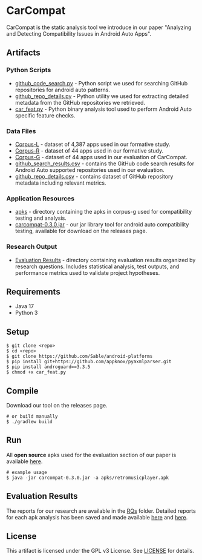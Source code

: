 # CarCompat

CarCompat is the static analysis tool we introduce in our paper "Analyzing and Detecting Compatibility Issues in Android Auto Apps".


## Artifacts

### Python Scripts
- [github_code_search.py](/github_code_search.py) - Python script we used for searching GitHub repositories for android auto patterns. 
- [github_repo_details.py](/github_repo_details.py) - Python utility we used for extracting detailed metadata from the GitHub repositories we retrieved.
- [car_feat.py](/car_feat.py) - Python binary analysis tool used to perform Android Auto specific feature checks.

### Data Files
- [Corpus-L](/RQs/RQ1/Corpus-L.csv) - dataset of 4,387 apps used in our formative study.
- [Corpus-R](/RQs/RQ2/Corpus-R.csv) - dataset of 44 apps used in our formative study.
- [Corpus-G](/RQs/RQ3/Corpus-G.csv) - dataset of 44 apps used in our evaluation of CarCompat.
- [github_search_results.csv](/github_search_results.csv) - contains the GitHub code search results for Android Auto supported repositories used in our evaluation.
- [github_repo_details.csv](/github_repo_details.csv) - contains dataset of GitHub repository metadata including relevant metrics.

### Application Resources
- [apks](/apks) - directory containing the apks in corpus-g used for compatibility testing and analysis.
- [carcompat-0.3.0.jar](/carcompat-0.3.0.jar) - our jar library tool for android auto compatibility testing, available for download on the releases page.

### Research Output
- [Evaluation Results](/RQs/) - directory containing evaluation results organized by research questions. Includes statistical analysis, test outputs, and performance metrics used to validate project hypotheses.


## Requirements

- Java 17
- Python 3

## Setup

```shell
$ git clone <repo>
$ cd <repo>
$ git clone https://github.com/Sable/android-platforms
$ pip install git+https://github.com/appknox/pyaxmlparser.git
$ pip install androguard==3.3.5
$ chmod +x car_feat.py
```

## Compile

Download our tool on the releases page.

```shell
# or build manually
$ ./gradlew build
```

## Run

All **open source** apks used for the evaluation section of our paper is available [here](apks/).

```shell
# example usage
$ java -jar carcompat-0.3.0.jar -a apks/retromusicplayer.apk
```

## Evaluation Results

The reports for our research are available in the [RQs](/RQs/) folder.
Detailed reports for each apk analysis has been saved and made available [here](RQs/RQ3/) and [here](RQs/RQ4/).

## License
This artifact is licensed under the GPL v3 License. See [LICENSE](LICENSE) for details.
